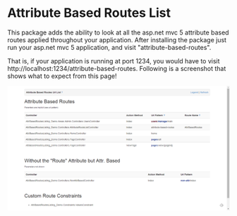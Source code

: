 # Attribute Based Routes List

This package adds the ability to look at all the asp.net mvc 5 attribute based routes applied throughout your application. After installing the package just run your asp.net mvc 5 application, and visit "attribute-based-routes". 

That is, if your application is running at port 1234, you would have to visit http://localhost:1234/attribute-based-routes. Following is a screenshot that shows what to expect from this page!

![alt tag](screenshots/attrbasedroutes.png)
